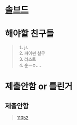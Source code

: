 # [솔브드](https://solved.ac/profile/plaaat0102)

# 해야할 친구들 
> 1. js
> 2. 파이썬 실무
> 3. 러스트
> 4. 순ㅡㅇ....
# 제출안함 or 틀린거
## 제출안함
> [11052](./python/10000/11000/11052.py)
